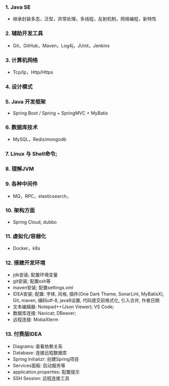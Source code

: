 ### 1. Java SE
-   继承封装多态，泛型，异常处理，多线程，反射机制，网络编程，新特性

### 2. 辅助开发工具
-   Git，GitHub，Maven，Log4j，JUnit，Jenkins

### 3. 计算机网络
-   Tcp/Ip，Http/Https

### 4. 设计模式

### 5. Java 开发框架
-   Spring Boot / Spring + SpringMVC + MyBatis

### 6. 数据库技术
-   MySQL，Redis/mongodb

### 7. Linux 与 Shell命令;

### 8. 理解JVM

### 9. 各种中间件
-   MQ，RPC，elasticsearch，

### 10. 架构方面
-   Spring Cloud, dubbo

### 11. 虚拟化/容器化
-   Docker，k8s

### 12. 搭建开发环境
- jdk安装; 配置环境变量
- git安装; 配置ssh等
- maven安装; 配置settings.xml
- IDEA安装; 配置: 字体, 风格, 插件(One Dark Theme, SonarLint, MyBatisX), Git, maven, 编码utf-8, java8设置, 代码提交前格式化, 引入合并, 作者日期
- 文本编辑器: Notepad++(Json Viewer); VS Code;
- 数据库连接: Navicat; DBeaver;
- 远程连接: MobaXterm

### 13. 付费版IDEA
- Diagrams: 查看依赖关系
- Database: 连接远程数据库
- Spring Initializr: 创建Spring项目
- Services面板: 启动服务等
- application.properties: 配置提示
- SSH Session: 远程连接工具